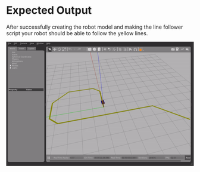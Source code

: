 # Expected Output

After successfully creating the robot model and making the line follower script your robot should be able to follow the yellow lines.

![output](./line_follower_output.gif)